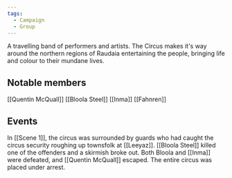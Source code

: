 ```yaml
---
tags:
  - Campaign
  - Group
---
```


A travelling band of performers and artists. The Circus makes it's way around the northern regions of Raudaia entertaining the people, bringing life and colour to their mundane lives. 

## Notable members

[[Quentin McQuall]]
[[Bloola Steel]]
[[Inma]]
[[Fahnren]]

## Events

In [[Scene 1]], the circus was surrounded by guards who had caught the circus security roughing up townsfolk at [[Leeyaz]]. 
[[Bloola Steel]] killed one of the offenders and a skirmish broke out. Both Bloola and [[Inma]] were defeated, and [[Quentin McQuall]] escaped. 
The entire circus was placed under arrest. 